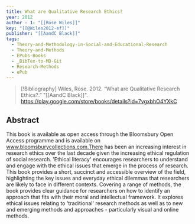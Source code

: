 ```yaml
---
title: What are Qualitative Research Ethics?
year: 2012
author - 1: "[[Rose Wiles]]"
key: "[[@Wiles2012-ef]]"
publisher: "[[AandC Black]]"
tags:
  - Theory-and-Methodology-in-Social-and-Educational-Research
  - Theory-and-Methods
  - EPubs-Books
  - _BibTex-to-MD-Git
  - Research-Methods
  - ePub
---
```


> [!Bibliography]
> Wiles, Rose. 2012. “What are Qualitative Research Ethics?.” "[[AandC Black]]". https://play.google.com/store/books/details?id=7vgxbhO4YXkC

## Abstract
This book is available as open access through the Bloomsbury Open Access programme and is available on www.bloomsburycollections.com.There has been an increasing interest in research ethics over the last decade given the increasing ethical regulation of social research. 'Ethical literacy' encourages researchers to understand and engage with the ethical issues that emerge in the process of research. This book provides a short, succinct and accessible overview of the field, highlighting the key issues and everyday ethical dilemmas that researchers are likely to face in different contexts. Covering a range of methods, the book provides clear guidance for researchers on how to identify an approach that fits with their moral and intellectual framework. It explores ethical issues relating to 'traditional' research methods as well as to new and emerging methods and approaches - particularly visual and online methods.